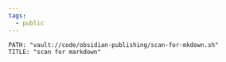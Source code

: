 ```yaml
---
tags:
  - public
---
```

```embed-bash
PATH: "vault://code/obsidian-publishing/scan-for-mkdown.sh"
TITLE: "scan for markdown" 
```
